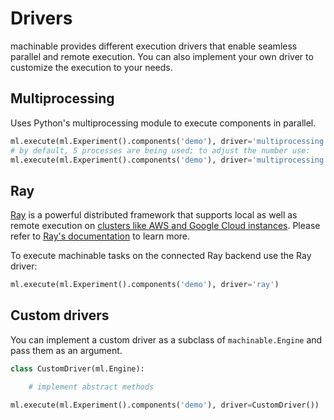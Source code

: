 # Drivers

machinable provides different execution drivers that enable seamless parallel and remote execution. You can also implement your own driver to customize the execution to your needs.

## Multiprocessing

Uses Python's multiprocessing module to execute components in parallel. 

``` python
ml.execute(ml.Experiment().components('demo'), driver='multiprocessing')
# by default, 5 processes are being used; to adjust the number use:
ml.execute(ml.Experiment().components('demo'), driver='multiprocessing:10')
```

## Ray

[Ray](https://github.com/ray-project/ray) is a powerful distributed framework that supports local as well as remote execution on [clusters like AWS and Google Cloud instances](https://ray.readthedocs.io/en/latest/autoscaling.html). Please refer to [Ray's documentation](https://ray.readthedocs.io) to learn more.

To execute machinable tasks on the connected Ray backend use the Ray driver:

``` python
ml.execute(ml.Experiment().components('demo'), driver='ray')
```

## Custom drivers

You can implement a custom driver as a subclass of `machinable.Engine` and pass them as an argument.

``` python
class CustomDriver(ml.Engine):

    # implement abstract methods

ml.execute(ml.Experiment().components('demo'), driver=CustomDriver())
```